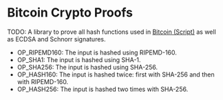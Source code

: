 # Bitcoin Crypto Proofs

TODO: A library to prove all hash functions used in [Bitcoin (Script)](https://en.bitcoin.it/wiki/Script#Crypto) as well as ECDSA and Schnorr signatures.

- OP_RIPEMD160: The input is hashed using RIPEMD-160.
- OP_SHA1: The input is hashed using SHA-1.
- OP_SHA256: The input is hashed using SHA-256.
- OP_HASH160: The input is hashed twice: first with SHA-256 and then with RIPEMD-160.
- OP_HASH256: The input is hashed two times with SHA-256.
